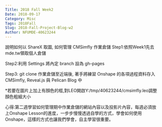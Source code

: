 ```yaml
---
Title: 2018 Fall Week2
Date: 2018-09-17
Category: Misc
Tags: 2018Fall
Slug: 2018-Fall-Project-Blog-w2
Author: NFUMDE-40623244
---
```



<!-- PELICAN_END_SUMMARY -->

說明如何以 ShareX 取圖, 如何管理 CMSimfly 作業倉儲
Step1:依照Week1先去mde.tw領取個人倉儲

Step2:利用 Settings 將內定 branch 設為 gh-pages

Step3: git clone 作業倉儲至近端後, 著手將練習 Onshape 的各項過程資料存入 CMSimfly, Reveal.js 與 Pelican Blog 中

*若要在圖片上加上有顏色的框,對LEO開啟Y:/tmp/40623244/cmsimfly.leo調整顏色粗細大小

心得:第二週學習如何管理期中作業倉儲的網站內容以及投影片內容，每週必須放上Onshape Lesson的進度，一步步慢慢透過自學的方式，學會如何使用Onshape，這樣的方式也讓我們學會，自主學習很重要。